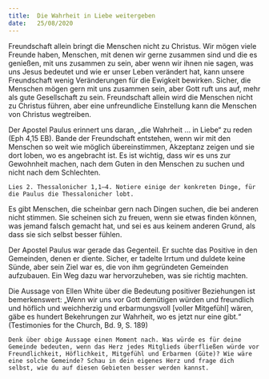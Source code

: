 ```yaml
---
title:  Die Wahrheit in Liebe weitergeben
date:   25/08/2020
---
```


Freundschaft allein bringt die Menschen nicht zu Christus. Wir mögen viele Freunde haben, Menschen, mit denen wir gerne zusammen sind und die es genießen, mit uns zusammen zu sein, aber wenn wir ihnen nie sagen, was uns Jesus bedeutet und wie er unser Leben verändert hat, kann unsere Freundschaft wenig Veränderungen für die Ewigkeit bewirken. Sicher, die Menschen mögen gern mit uns zusammen sein, aber Gott ruft uns auf, mehr als gute Gesellschaft zu sein. Freundschaft allein wird die Menschen nicht zu Christus führen, aber eine unfreundliche Einstellung kann die Menschen von Christus wegtreiben.

Der Apostel Paulus erinnert uns daran, „die Wahrheit ... in Liebe“ zu reden (Eph 4,15 EB). Bande der Freundschaft entstehen, wenn wir mit den Menschen so weit wie möglich übereinstimmen, Akzeptanz zeigen und sie dort loben, wo es angebracht ist. Es ist wichtig, dass wir es uns zur Gewohnheit machen, nach dem Guten in den Menschen zu suchen und nicht nach dem Schlechten.

`Lies 2. Thessalonicher 1,1–4. Notiere einige der konkreten Dinge, für die Paulus die Thessalonicher lobt.`

Es gibt Menschen, die scheinbar gern nach Dingen suchen, die bei anderen nicht stimmen. Sie scheinen sich zu freuen, wenn sie etwas finden können, was jemand falsch gemacht hat, und sei es aus keinem anderen Grund, als dass sie sich selbst besser fühlen.

Der Apostel Paulus war gerade das Gegenteil. Er suchte das Positive in den Gemeinden, denen er diente. Sicher, er tadelte Irrtum und duldete keine Sünde, aber sein Ziel war es, die von ihm gegründeten Gemeinden aufzubauen. Ein Weg dazu war hervorzuheben, was sie richtig machten.

Die Aussage von Ellen White über die Bedeutung positiver Beziehungen ist bemerkenswert: „Wenn wir uns vor Gott demütigen würden und freundlich und höflich und weichherzig und erbarmungsvoll [voller Mitgefühl] wären, gäbe es hundert Bekehrungen zur Wahrheit, wo es jetzt nur eine gibt.“ (Testimonies for the Church, Bd. 9, S. 189)

`Denk über obige Aussage einen Moment nach. Was würde es für deine Gemeinde bedeuten, wenn das Herz jedes Mitglieds überfließen würde vor Freundlichkeit, Höflichkeit, Mitgefühl und Erbarmen (Güte)? Wie wäre eine solche Gemeinde? Schau in dein eigenes Herz und frage dich selbst, wie du auf diesen Gebieten besser werden kannst.`
